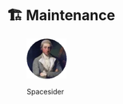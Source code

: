 # 🏗 Maintenance

<figure><img src="../../.gitbook/assets/Spacesider.png" alt=""><figcaption><p>Spacesider</p></figcaption></figure>
